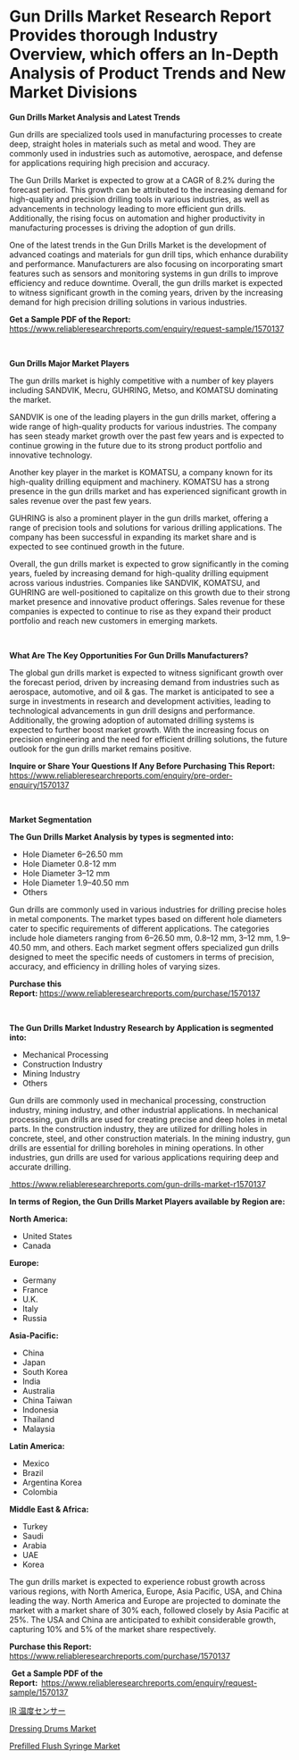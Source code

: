 <p><h1>Gun Drills Market Research Report Provides thorough Industry Overview, which offers an In-Depth Analysis of Product Trends and New Market Divisions</h1></p><p><strong>Gun Drills Market Analysis and Latest Trends</strong></p>
<p><p>Gun drills are specialized tools used in manufacturing processes to create deep, straight holes in materials such as metal and wood. They are commonly used in industries such as automotive, aerospace, and defense for applications requiring high precision and accuracy.</p><p>The Gun Drills Market is expected to grow at a CAGR of 8.2% during the forecast period. This growth can be attributed to the increasing demand for high-quality and precision drilling tools in various industries, as well as advancements in technology leading to more efficient gun drills. Additionally, the rising focus on automation and higher productivity in manufacturing processes is driving the adoption of gun drills.</p><p>One of the latest trends in the Gun Drills Market is the development of advanced coatings and materials for gun drill tips, which enhance durability and performance. Manufacturers are also focusing on incorporating smart features such as sensors and monitoring systems in gun drills to improve efficiency and reduce downtime. Overall, the gun drills market is expected to witness significant growth in the coming years, driven by the increasing demand for high precision drilling solutions in various industries.</p></p>
<p><strong>Get a Sample PDF of the Report:&nbsp;</strong> <a href="https://www.reliableresearchreports.com/enquiry/request-sample/1570137">https://www.reliableresearchreports.com/enquiry/request-sample/1570137</a></p>
<p>&nbsp;</p>
<p><strong>Gun Drills Major Market Players</strong></p>
<p><p>The gun drills market is highly competitive with a number of key players including SANDVIK, Mecru, GUHRING, Metso, and KOMATSU dominating the market. </p><p>SANDVIK is one of the leading players in the gun drills market, offering a wide range of high-quality products for various industries. The company has seen steady market growth over the past few years and is expected to continue growing in the future due to its strong product portfolio and innovative technology.</p><p>Another key player in the market is KOMATSU, a company known for its high-quality drilling equipment and machinery. KOMATSU has a strong presence in the gun drills market and has experienced significant growth in sales revenue over the past few years.</p><p>GUHRING is also a prominent player in the gun drills market, offering a range of precision tools and solutions for various drilling applications. The company has been successful in expanding its market share and is expected to see continued growth in the future.</p><p>Overall, the gun drills market is expected to grow significantly in the coming years, fueled by increasing demand for high-quality drilling equipment across various industries. Companies like SANDVIK, KOMATSU, and GUHRING are well-positioned to capitalize on this growth due to their strong market presence and innovative product offerings. Sales revenue for these companies is expected to continue to rise as they expand their product portfolio and reach new customers in emerging markets.</p></p>
<p>&nbsp;</p>
<p><strong>What Are The Key Opportunities For Gun Drills Manufacturers?</strong></p>
<p><p>The global gun drills market is expected to witness significant growth over the forecast period, driven by increasing demand from industries such as aerospace, automotive, and oil & gas. The market is anticipated to see a surge in investments in research and development activities, leading to technological advancements in gun drill designs and performance. Additionally, the growing adoption of automated drilling systems is expected to further boost market growth. With the increasing focus on precision engineering and the need for efficient drilling solutions, the future outlook for the gun drills market remains positive.</p></p>
<p><strong>Inquire or Share Your Questions If Any Before Purchasing This Report:</strong> <a href="https://www.reliableresearchreports.com/enquiry/pre-order-enquiry/1570137">https://www.reliableresearchreports.com/enquiry/pre-order-enquiry/1570137</a></p>
<p>&nbsp;</p>
<p><strong>Market Segmentation</strong></p>
<p><strong>The Gun Drills Market Analysis by types is segmented into:</strong></p>
<p><ul><li>Hole Diameter 6–26.50 mm</li><li>Hole Diameter 0.8-12 mm</li><li>Hole Diameter 3–12 mm</li><li>Hole Diameter 1.9–40.50 mm</li><li>Others</li></ul></p>
<p><p>Gun drills are commonly used in various industries for drilling precise holes in metal components. The market types based on different hole diameters cater to specific requirements of different applications. The categories include hole diameters ranging from 6–26.50 mm, 0.8–12 mm, 3–12 mm, 1.9–40.50 mm, and others. Each market segment offers specialized gun drills designed to meet the specific needs of customers in terms of precision, accuracy, and efficiency in drilling holes of varying sizes.</p></p>
<p><strong>Purchase this Report:&nbsp;</strong><a href="https://www.reliableresearchreports.com/purchase/1570137">https://www.reliableresearchreports.com/purchase/1570137</a></p>
<p>&nbsp;</p>
<p><strong>The Gun Drills Market Industry Research by Application is segmented into:</strong></p>
<p><ul><li>Mechanical Processing</li><li>Construction Industry</li><li>Mining Industry</li><li>Others</li></ul></p>
<p><p>Gun drills are commonly used in mechanical processing, construction industry, mining industry, and other industrial applications. In mechanical processing, gun drills are used for creating precise and deep holes in metal parts. In the construction industry, they are utilized for drilling holes in concrete, steel, and other construction materials. In the mining industry, gun drills are essential for drilling boreholes in mining operations. In other industries, gun drills are used for various applications requiring deep and accurate drilling.</p></p>
<p><a href="https://www.reliableresearchreports.com/gun-drills-market-r1570137">&nbsp;https://www.reliableresearchreports.com/gun-drills-market-r1570137</a></p>
<p><strong>In terms of Region, the Gun Drills Market Players available by Region are:</strong></p>
<p>
    <p> <strong> North America: </strong>
        <ul>
            <li>United States</li>
            <li>Canada</li>
        </ul>
        </p> 
    <p> <strong> Europe: </strong>
        <ul>
            <li>Germany</li>
            <li>France</li>
            <li>U.K.</li>
            <li>Italy</li>
            <li>Russia</li>
        </ul>
        </p> 
    <p> <strong> Asia-Pacific: </strong>
        <ul>
            <li>China</li>
            <li>Japan</li>
            <li>South Korea</li>
            <li>India</li>
            <li>Australia</li>
            <li>China Taiwan</li>
            <li>Indonesia</li>
            <li>Thailand</li>
            <li>Malaysia</li>
        </ul>
        </p> 
    <p> <strong> Latin America: </strong>
        <ul>
            <li>Mexico</li>
            <li>Brazil</li>
            <li>Argentina Korea</li>
            <li>Colombia</li>
        </ul>
        </p> 
    <p> <strong> Middle East & Africa: </strong>
        <ul>
            <li>Turkey</li>
            <li>Saudi</li>
            <li>Arabia</li>
            <li>UAE</li>
            <li>Korea</li>
        </ul>
    </p>
    </p>
<p><p>The gun drills market is expected to experience robust growth across various regions, with North America, Europe, Asia Pacific, USA, and China leading the way. North America and Europe are projected to dominate the market with a market share of 30% each, followed closely by Asia Pacific at 25%. The USA and China are anticipated to exhibit considerable growth, capturing 10% and 5% of the market share respectively.</p></p>
<p><strong>Purchase this Report: </strong><a href="https://www.reliableresearchreports.com/purchase/1570137">https://www.reliableresearchreports.com/purchase/1570137</a></p>
<p>&nbsp;<strong>Get a Sample PDF of the Report:&nbsp;&nbsp;</strong><a href="https://www.reliableresearchreports.com/enquiry/request-sample/1570137">https://www.reliableresearchreports.com/enquiry/request-sample/1570137</a></p>
<p><strong></strong></p>
<p><p><a href="https://github.com/ihabdkwlxs948/Market-Research-Report-List-1/blob/main/281132130044.md">IR 温度センサー</a></p><p><a href="https://www.linkedin.com/pulse/dressing-drums-market-analysis-its-cagr-segmentation-global-b4ade?trackingId=fJ8XHytLZE4qLMZRMYK6rA%3D%3D">Dressing Drums Market</a></p><p><a href="https://www.linkedin.com/pulse/prefilled-flush-syringe-market-furnishes-information-share-rz01e?trackingId=WHIGGNTDf2Lmd0INTUEv%2BQ%3D%3D">Prefilled Flush Syringe Market</a></p></p>
